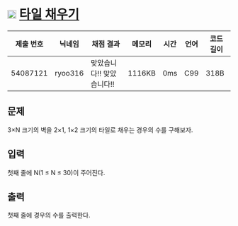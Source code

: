 # <img width="20px"  src="https://d2gd6pc034wcta.cloudfront.net/tier/12.svg" class="solvedac-tier"> [타일 채우기](https://www.acmicpc.net/problem/2133) 

| 제출 번호 | 닉네임 | 채점 결과 | 메모리 | 시간 | 언어 | 코드 길이 |
|---|---|---|---|---|---|---|
|54087121| ryoo316|맞았습니다!! 맞았습니다!!|1116KB|0ms|C99|318B|

## 문제
<p>3×N 크기의 벽을 2×1, 1×2 크기의 타일로 채우는 경우의 수를 구해보자.</p>

## 입력
<p>첫째 줄에 N(1 ≤ N ≤ 30)이 주어진다.</p>

## 출력
<p>첫째 줄에 경우의 수를 출력한다.</p>

